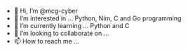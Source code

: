 - 👋 Hi, I’m @mcg-cyber
- 👀 I’m interested in ... Python, Nim, C and Go programming
- 🌱 I’m currently learning ... Python and C
- 💞️ I’m looking to collaborate on ...
- 📫 How to reach me ...

<!---
mcg-cyber/mcg-cyber is a ✨ special ✨ repository because its `README.md` (this file) appears on your GitHub profile.
You can click the Preview link to take a look at your changes.
--->
